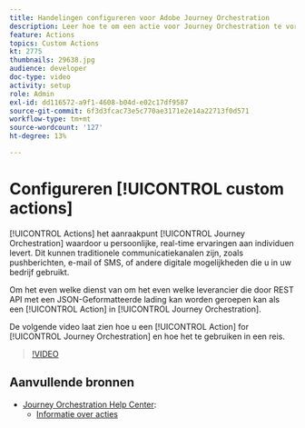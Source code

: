 ```yaml
---
title: Handelingen configureren voor Adobe Journey Orchestration
description: Leer hoe te om een actie voor Journey Orchestration te vormen en hoe te om het in een reis te gebruiken.
feature: Actions
topics: Custom Actions
kt: 2775
thumbnails: 29638.jpg
audience: developer
doc-type: video
activity: setup
role: Admin
exl-id: dd116572-a9f1-4608-b04d-e02c17df9587
source-git-commit: 6f3d3fcac73e5c770ae3171e2e14a22713f0d571
workflow-type: tm+mt
source-wordcount: '127'
ht-degree: 13%

---
```


# Configureren [!UICONTROL custom actions]

[!UICONTROL Actions] het aanraakpunt [!UICONTROL Journey Orchestration] waardoor u persoonlijke, real-time ervaringen aan individuen levert. Dit kunnen traditionele communicatiekanalen zijn, zoals pushberichten, e-mail of SMS, of andere digitale mogelijkheden die u in uw bedrijf gebruikt.

Om het even welke dienst van om het even welke leverancier die door REST API met een JSON-Geformatteerde lading kan worden geroepen kan als een [!UICONTROL Action] in [!UICONTROL Journey Orchestration].

De volgende video laat zien hoe u een [!UICONTROL Action] for [!UICONTROL Journey Orchestration] en hoe het te gebruiken in een reis.

>[!VIDEO](https://video.tv.adobe.com/v/29638?quality=12)

## Aanvullende bronnen

* [Journey Orchestration Help Center](https://docs.adobe.com/content/help/nl/journeys/using/journey-orchestration-home.html):
   * [Informatie over acties](https://docs.adobe.com/content/help/en/journeys/using/action-journeys/action.html)
